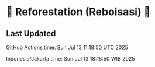 
# 🌳 Reforestation (Reboisasi) 🌲

## Last Updated

GitHub Actions time: Sun Jul 13 11:18:50 UTC 2025

Indonesia/Jakarta time: Sun Jul 13 18:18:50 WIB 2025
